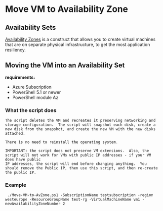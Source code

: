 # Move VM to Availability Zone

## Availability Sets

[Availability Zones](https://docs.microsoft.com/en-us/azure/virtual-machines/windows/manage-availability#configure-each-application-tier-into-separate-availability-zones-or-availability-sets) is a construct that allows you to create virtual machines that are on separate physical infrastructure, to get the most application resiliency.

## Moving the VM into an Availability Set

**requirements:**

- Azure Subscription
- PowerShell 5.1 or newer
- PowerShell module Az

### What the script does

    The script deletes the VM and recreates it preserving networking and storage configuration.  The script will snapshot each disk, create a new disk from the snapshot, and create the new VM with the new disks attached.  
 
    There is no need to reinstall the operating system.

    IMPORTANT: the script does not preserve VM extensions.  Also, the script will not work for VMs with public IP addresses - if your VM does have public 
    IP addresses, the script will end before changing anything.  You should remove the Public IP, then use this script, and then re-create the public IP.

### Example

     ./Move-VM-to-AvZone.ps1 -SubscriptionName testsubscription -region westeurope -ResourceGroupName test-rg -VirtualMachineName vm1 -newAvailabilityZoneNumber 2 

